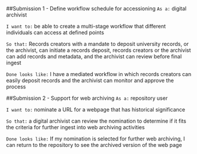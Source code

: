 ##Submission 1 - Define workflow schedule for accessioning
`As a:` digital archivist

`I want to:` be able to create a multi-stage workflow that different individuals can access at defined points

`So that:` Records creators with a mandate to deposit university records, or the archivist, can initiate a records deposit, records creators or the archivist can add records and metadata, and the archivist can review before final ingest

`Done looks like:` I have a mediated workflow in which records creators can easily deposit records and the archivist can monitor and approve the process

##Submission 2 - Support for web archiving
`As a:` repository user

`I want to:` nominate a URL for a webpage that has historical significance

`So that:` a digital archivist can review the nomination to determine if it fits the criteria for further ingest into web archiving activities

`Done looks like:` If my nomination is selected for further web archiving, I can return to the repository to see the archived version of the web page